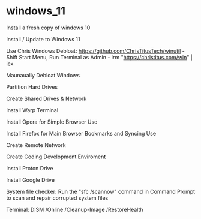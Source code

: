 # windows_11
Install a fresh copy of windows 10

Install / Update to Windows 11

Use Chris Windows Debloat: https://github.com/ChrisTitusTech/winutil - Shift Start Menu, Run Terminal as Admin - irm "https://christitus.com/win" | iex

Maunaually Debloat Windows

Partition Hard Drives

Create Shared Drives & Network

Install Warp Terminal

Install Opera for Simple Browser Use

Install Firefox for Main Browser Bookmarks and Syncing Use

Create Remote Network

Create Coding Development Enviroment

Install Proton Drive

Install Google Drive

System file checker: Run the "sfc /scannow" command in Command Prompt to scan and repair corrupted system files 

Terminal: DISM /Online /Cleanup-Image /RestoreHealth
